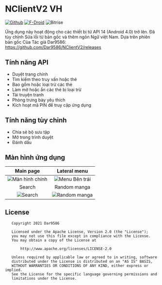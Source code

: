 # NClientV2 VH

[![Github](https://img.shields.io/github/v/release/Dar9586/NClientV2.svg?logo=github)](https://github.com/Dar9586/NClientV2/releases/latest) [![F-Droid](https://img.shields.io/f-droid/v/com.dar.nclientv2)](https://f-droid.org/en/packages/com.dar.nclientv2/) ![Bitrise](https://img.shields.io/bitrise/0a79e29cfda80c5f?token=BrSKdUUfKb97MHigL9nA1w)

Ứng dụng này hoạt động cho các thiết bị từ API 14 (Android 4.0) trở lên.
Đã tùy chỉnh Sửa lỗi từ bản gốc và thêm ngôn Ngữ việt Nam.
Dựa trên phiên bản gốc Của Tác giả Dar9586:
<https://github.com/Dar9586/NClientV2/releases>

## Tính năng API

- Duyệt trang chính
- Tìm kiếm theo truy vấn hoặc thẻ
- Bao gồm hoặc loại trừ các thẻ
- Làm mờ hoặc ẩn các thẻ bị loại trừ
- Tải truyện tranh
- Phòng trưng bày yêu thích
- Kích hoạt mã PIN để truy cập ứng dụng

## Tính năng tùy chỉnh

- Chia sẻ bộ sưu tập
- Mở trong trình duyệt
- Đánh dấu

## Màn hình ứng dụng

Main page|Lateral menu
:-:|:-:
![Màn hình chính](https://raw.githubusercontent.com/Dar9586/NClientV2/master/fastlane/metadata/android/en-US/images/phoneScreenshots/img1.jpg)|![Menu Bên trái](https://media.discordapp.net/attachments/608725424092086280/720369411030253578/Screenshot_20200610-230229_NClientV2.jpg?width=360&height=658)
Search|Random manga
![Search](https://media.discordapp.net/attachments/608725424092086280/720369411030253578/Screenshot_20200610-230229_NClientV2.jpg?width=360&height=658)|![Random manga](https://raw.githubusercontent.com/Dar9586/NClientV2/master/fastlane/metadata/android/en-US/images/phoneScreenshots/img4.jpg)


## License

```text
   Copyright 2021 Dar9586

   Licensed under the Apache License, Version 2.0 (the "License");
   you may not use this file except in compliance with the License.
   You may obtain a copy of the License at

       http://www.apache.org/licenses/LICENSE-2.0

   Unless required by applicable law or agreed to in writing, software
   distributed under the License is distributed on an "AS IS" BASIS,
   WITHOUT WARRANTIES OR CONDITIONS OF ANY KIND, either express or implied.
   See the License for the specific language governing permissions and
   limitations under the License.
```
